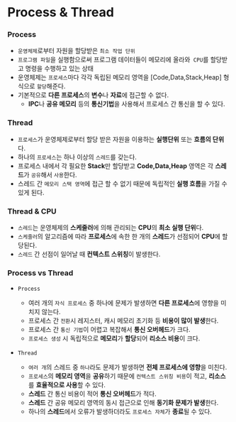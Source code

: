 # Process & Thread

### Process

- `운영체제`로부터 자원을 할당받은 `최소 작업 단위`
- `프로그램 파일`을 실행함으로써 프로그램 데이터들이 메모리에 올라와` CPU`를 할당받고 명령을 수행하고 있는 상태
- 운영체제는 `프로세스`마다 각각 독립된 메모리 영역을 [Code,Data,Stack,Heap] 형식으로 `할당`해준다.
- 기본적으로 **다른 프로세스**의 **변수**나 **자료**에 접근할 수 없다.
    - **IPC**나 **공유 메모리** 등의 **통신기법**을 사용해서 프로세스 간 통신을 할 수 있다.

### Thread

- `프로세스`가 운영체제로부터 할당 받은 자원을 이용하는 **실행단위** 또는 **흐름의 단위**다.
- 하나의 `프로세스`는 하나 이상의 `스레드`를 갖는다.
- 프로세스 내에서 각 필요한 **Stack**만 할당받고 **Code,Data,Heap** 영역은 각 **스레드**가 `공유`해서 `사용`한다.
- 스레드 간 `메모리 스택 영역`에 접근 할 수 없기 때문에 독립적인 **실행 흐름**을 가질 수 있게 된다.

### Thread & CPU

- `스레드`는 운영체제의 **스케줄러**에 의해 관리되는 **CPU**의 **최소 실행 단위**다.
- `스케줄러`의 알고리즘에 따라 **프로세스**에 속한 한 개의 **스레드**가 선점되어 **CPU**에 할당된다.
- `스레드` 간 선점이 일어날 때 **컨텍스트 스위칭**이 발생한다.

### Process vs Thread

- `Process`
    - 여러 개의 `자식 프로세스` 중 하나에 문제가 발생하면 **다른 프로세스**에 영향을 미치지 않는다.
    - 프로세스 간 `전환`시 레지스터, 캐시 메모리 초기화 등 **비용이 많이 발생**한다.
    - 프로세스 간 `통신 기법`이 어렵고 복잡해서 **통신 오버헤드**가 크다.
    - `프로세스 생성` 시 독립적으로 **메모리**가 **할당**되어 **리소스 비용**이 크다.

- `Thread`
    - `여러 개`의 스레드 중 `하나`라도 문제가 발생하면 **전체 프로세스에 영향**을 미친다.
    - `프로세스`의 **메모리 영역**을 **공유**하기 때문에 `컨텍스트 스위칭 비용`이 적고, **리소스**를 **효율적으로 사용**할 수 있다.
    - **스레드** 간 통신 비용이 적어 **통신 오버헤드**가 적다.
    - **스레드** 간 공유 메모리 영역의 동시 접근으로 인해 **동기화 문제가 발생**한다.
    - 하나의 **스레드**에서 오류가 발생하더라도 `프로세스 자체`가 **종료**될 수 있다.
